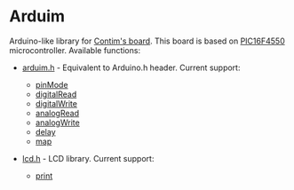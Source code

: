 # Arduim
Arduino-like library for [Contim's board](https://sites.google.com/a/contim.eng.br/sccs2012/material-pic/Manual%20KIT%20PIC18F4550.pdf?attredirects=0 "Manual.pdf"). This board is based on [PIC16F4550](https://ww1.microchip.com/downloads/en/devicedoc/39632e.pdf "Datasheet") microcontroller. Available functions:
* [arduim.h](include/arduim.h "header file") - Equivalent to Arduino.h header. Current support:
  - [pinMode](src/arduim.c "source file")
  - [digitalRead](src/arduim.c "source file")
  - [digitalWrite](src/arduim.c "source file")
  - [analogRead](src/arduim.c "source file")
  - [analogWrite](src/arduim.c "source file")
  - [delay](src/arduim.c "source file")
  - [map](src/arduim.c "source file")
  
* [lcd.h](include/arduim.h "header file") - LCD library. Current support:
  - [print](src/lcd.c "source file")
